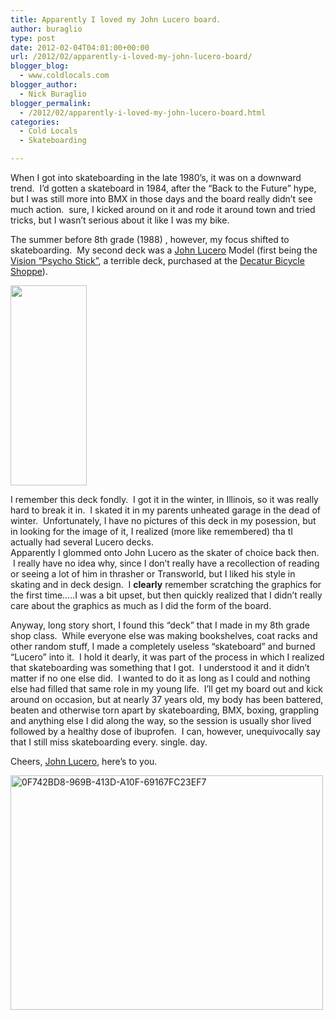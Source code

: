 ```yaml
---
title: Apparently I loved my John Lucero board.
author: buraglio
type: post
date: 2012-02-04T04:01:00+00:00
url: /2012/02/apparently-i-loved-my-john-lucero-board/
blogger_blog:
  - www.coldlocals.com
blogger_author:
  - Nick Buraglio
blogger_permalink:
  - /2012/02/apparently-i-loved-my-john-lucero-board.html
categories:
  - Cold Locals
  - Skateboarding

---
```

When I got into skateboarding in the late 1980&#8217;s, it was on a downward trend.  I&#8217;d gotten a skateboard in 1984, after the &#8220;Back to the Future&#8221; hype, but I was still more into BMX in those days and the board really didn&#8217;t see much action.  sure, I kicked around on it and rode it around town and tried tricks, but I wasn&#8217;t serious about it like I was my bike. 

The summer before 8th grade (1988) , however, my focus shifted to skateboarding.  My second deck was a <a href="http://skately.com/library/people/john-lucero" target="_blank">John Lucero</a> Model (first being the <a href="https://www.google.com/search?q=vision+psycho+stick&#038;um=1&#038;ie=UTF-8&#038;hl=en&#038;tbm=isch&#038;source=og&#038;sa=N&#038;tab=wi&#038;ei=MKwsT_foB8bl0QHXx7X1Cg&#038;biw=1564&#038;bih=1000&#038;sei=NKwsT7CeJabf0QG-ye3RCg" target="_blank">Vision &#8220;Psycho Stick&#8221;</a>, a terrible deck, purchased at the <a href="http://decaturbicycle.com/" target="_blank">Decatur Bicycle Shoppe</a>).

<div>
  <a href="http://farm3.staticflickr.com/2185/2081180395_33ce06e9b3_o.jpg" imageanchor="1"><img border="0" height="320" src="http://farm3.staticflickr.com/2185/2081180395_33ce06e9b3_o.jpg" width="122" /></a>
</div>

<div>
</div>

<div>
</div>

I remember this deck fondly.  I got it in the winter, in Illinois, so it was really hard to break it in.  I skated it in my parents unheated garage in the dead of winter.  Unfortunately, I have no pictures of this deck in my posession, but in looking for the image of it, I realized (more like remembered) tha tI actually had several Lucero decks.   
Apparently I glommed onto John Lucero as the skater of choice back then.  I really have no idea why, since I don&#8217;t really have a recollection of reading or seeing a lot of him in thrasher or Transworld, but I liked his style in skating and in deck design.  I **clearly** remember scratching the graphics for the first time&#8230;..I was a bit upset, but then quickly realized that I didn&#8217;t really care about the graphics as much as I did the form of the board. 

Anyway, long story short, I found this &#8220;deck&#8221; that I made in my 8th grade shop class.  While everyone else was making bookshelves, coat racks and other random stuff, I made a completely useless &#8220;skateboard&#8221; and burned &#8220;Lucero&#8221; into it.  I hold it dearly, it was part of the process in which I realized that skateboarding was something that I got.  I understood it and it didn&#8217;t matter if no one else did.  I wanted to do it as long as I could and nothing else had filled that same role in my young life.  I&#8217;ll get my board out and kick around on occasion, but at nearly 37 years old, my body has been battered, beaten and otherwise torn apart by skateboarding, BMX, boxing, grappling and anything else I did along the way, so the session is usually shor lived followed by a healthy dose of ibuprofen.  I can, however, unequivocally say that I still miss skateboarding every. single. day. 

Cheers, <a href="http://skately.com/library/people/john-lucero" target="_blank">John Lucero</a>, here&#8217;s to you.

[<img alt="0F742BD8-969B-413D-A10F-69167FC23EF7" height="375" src="http://farm8.staticflickr.com/7005/6791253507_b730e19429.jpg" width="500" />][1]

 [1]: http://www.flickr.com/photos/buraglio/6791253507/ "0F742BD8-969B-413D-A10F-69167FC23EF7 by buraglio, on Flickr"